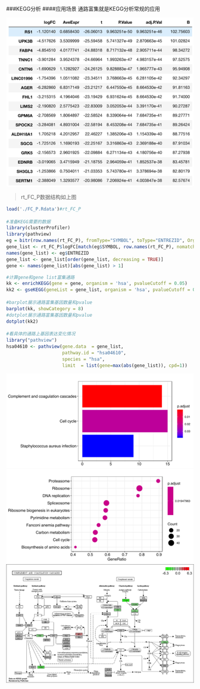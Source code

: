 ###KEGG分析
####应用场景
通路富集就是KEGG分析常规的应用

![data format](/images/part10/data_format1.png)

>rt_FC_P数据结构如上图

```R
load('./FC_P.Rdata')#rt_FC_P

#准备KEGG需要的数据
library(clusterProfiler)
library(pathview)
eg = bitr(row.names(rt_FC_P), fromType="SYMBOL", toType="ENTREZID", OrgDb="org.Hs.eg.db")
gene_list <- rt_FC_P$logFC[match(eg$SYMBOL, row.names(rt_FC_P), nomatch = 0)]
names(gene_list) <- eg$ENTREZID
gene_list <- gene_list[order(gene_list, decreasing = TRUE)]
gene <- names(gene_list)[abs(gene_list) > 1]
```

```R
#计算gene和gene list富集通路
kk <- enrichKEGG(gene = gene, organism = 'hsa', pvalueCutoff = 0.05)
kk2 <- gseKEGG(geneList = gene_list, organism = 'hsa', pvalueCutoff = 0.05, verbose = FALSE)

#barplot展示通路富集基因数量和pvalue
barplot(kk, showCategory = 8)
#dotplot展示通路富集基因数量和pvalue
dotplot(kk2)

#看具体的通路上基因表达变化情况
library("pathview")
hsa04610 <- pathview(gene.data  = gene_list,
                     pathway.id = "hsa04610",
                     species = "hsa",
                     limit  = list(gene=max(abs(gene_list)), cpd=1))
```

![KK1](/images/part10/KK1.svg)
![KK2](/images/part10/KK2.svg)
![KK3](/images/part10/KK3.png)
